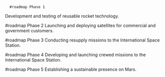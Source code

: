       #roadmap Phase 1
  Development and testing of reusable rocket technology.

#roadmap Phase 2
  Launching and deploying satellites for commercial and government customers.

#roadmap Phase 3
  Conducting resupply missions to the International Space Station.

#roadmap Phase 4
  Developing and launching crewed missions to the International Space Station.

#roadmap Phase 5
  Establishing a sustainable presence on Mars.

